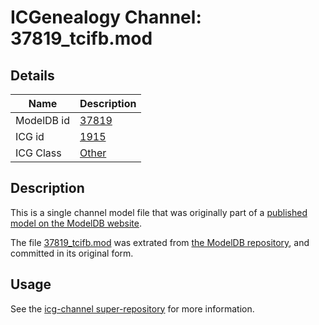 # ICGenealogy Channel: 37819\_tcifb.mod

## Details

Name | Description
---- | -----------
ModelDB id | [37819](http://senselab.med.yale.edu/ModelDB/ShowModel.cshtml?model=37819)
ICG id | [1915](http://icg.neurotheory.ox.ac.uk/channels/other/1915)
ICG Class | [Other](http://icg.neurotheory.ox.ac.uk/channels/other)

## Description

This is a single channel model file that was originally part of a [published model on the ModelDB website](http://senselab.med.yale.edu/mModelDB/ShowModel.cshtml?model=37819).

The file [37819\_tcifb.mod](37819_tcifb.mod) was extrated from [the ModelDB repository](http://senselab.med.yale.edu/ModelDB/ShowModel.cshtml?model=37819), and committed in its original form.

## Usage

See the [icg-channel super-repository](https://github.com/icgenealogy/icg-channels) for more information.